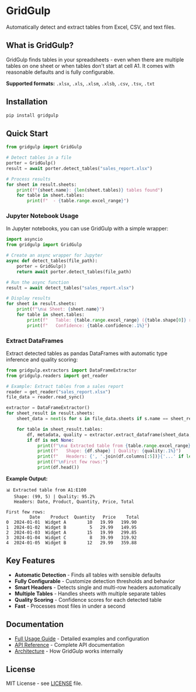 # GridGulp

Automatically detect and extract tables from Excel, CSV, and text files.

## What is GridGulp?

GridGulp finds tables in your spreadsheets - even when there are multiple tables on one sheet or when tables don't start at cell A1. It comes with reasonable defaults and is fully configurable.

**Supported formats:** `.xlsx`, `.xls`, `.xlsm`, `.xlsb`, `.csv`, `.tsv`, `.txt`

## Installation

```bash
pip install gridgulp
```

## Quick Start

```python
from gridgulp import GridGulp

# Detect tables in a file
porter = GridGulp()
result = await porter.detect_tables("sales_report.xlsx")

# Process results
for sheet in result.sheets:
    print(f"{sheet.name}: {len(sheet.tables)} tables found")
    for table in sheet.tables:
        print(f"  - {table.range.excel_range}")
```

### Jupyter Notebook Usage

In Jupyter notebooks, you can use GridGulp with a simple wrapper:

```python
import asyncio
from gridgulp import GridGulp

# Create an async wrapper for Jupyter
async def detect_tables(file_path):
    porter = GridGulp()
    return await porter.detect_tables(file_path)

# Run the async function
result = await detect_tables("sales_report.xlsx")

# Display results
for sheet in result.sheets:
    print(f"\n📊 Sheet: {sheet.name}")
    for table in sheet.tables:
        print(f"   Table: {table.range.excel_range} ({table.shape[0]} rows × {table.shape[1]} cols)")
        print(f"   Confidence: {table.confidence:.1%}")
```

### Extract DataFrames

Extract detected tables as pandas DataFrames with automatic type inference and quality scoring:

```python
from gridgulp.extractors import DataFrameExtractor
from gridgulp.readers import get_reader

# Example: Extract tables from a sales report
reader = get_reader("sales_report.xlsx")
file_data = reader.read_sync()

extractor = DataFrameExtractor()
for sheet_result in result.sheets:
    sheet_data = next(s for s in file_data.sheets if s.name == sheet_result.name)

    for table in sheet_result.tables:
        df, metadata, quality = extractor.extract_dataframe(sheet_data, table.range)
        if df is not None:
            print(f"\n📊 Extracted table from {table.range.excel_range}")
            print(f"   Shape: {df.shape} | Quality: {quality:.1%}")
            print(f"   Headers: {', '.join(df.columns[:5])}{'...' if len(df.columns) > 5 else ''}")
            print(f"\nFirst few rows:")
            print(df.head())
```

**Example Output:**
```
📊 Extracted table from A1:E100
   Shape: (99, 5) | Quality: 95.2%
   Headers: Date, Product, Quantity, Price, Total

First few rows:
         Date    Product  Quantity   Price    Total
0  2024-01-01  Widget A        10   19.99   199.90
1  2024-01-02  Widget B         5   29.99   149.95
2  2024-01-03  Widget A        15   19.99   299.85
3  2024-01-04  Widget C         8   39.99   319.92
4  2024-01-05  Widget B        12   29.99   359.88
```

## Key Features

- **Automatic Detection** - Finds all tables with sensible defaults
- **Fully Configurable** - Customize detection thresholds and behavior
- **Smart Headers** - Detects single and multi-row headers automatically
- **Multiple Tables** - Handles sheets with multiple separate tables
- **Quality Scoring** - Confidence scores for each detected table
- **Fast** - Processes most files in under a second

## Documentation

- [Full Usage Guide](docs/USAGE_GUIDE.md) - Detailed examples and configuration
- [API Reference](docs/API_REFERENCE.md) - Complete API documentation
- [Architecture](docs/ARCHITECTURE.md) - How GridGulp works internally

## License

MIT License - see [LICENSE](LICENSE) file.
